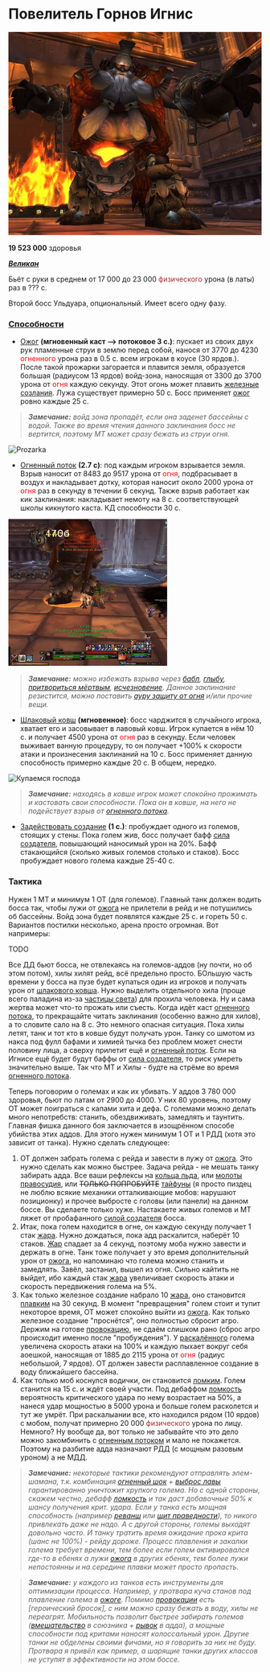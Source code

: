 # Повелитель Горнов Игнис #

![Огненныйчел](/img/Игнис/ignis-the-furnace-master.jpg)

**19 523 000** здоровья

<em><u><b>Великан</b></u></em>

Бьёт с руки в среднем от 17 000 до 23 000 <span style = "color:brown"> физического </span> урона (в латы) раз в ??? с. 

Второй босс Ульдуара, опциональный. Имеет всего одну фазу.

### <u>Способности</u> ###

 - [Ожог](https://www.wowhead.com/wotlk/ru/spell=63474) **(мгновенный каст --> потоковое 3 с.)**: пускает из своих двух рук пламенные струи в землю перед собой, нанося от 3770 до 4230 <span style="color:red">огненного</span> урона раз в 0.5 с. всем игрокам в коусе (30 ярдов.). После такой прожарки загорается и плавится земля, образуется большая (радиусом 13 ярдов) войд-зона, наносящая от 3300 до 3700 урона от <span style="color:red">огня</span> каждую секунду. Этот огонь может плавить [железные созлания](https://www.wowhead.com/ru/npc=33121). Лужа существует примерно 50 с. Босс применяет [ожог](https://www.wowhead.com/wotlk/ru/spell=63474) ровно каждые 25 с.

>***Замечание:** войд зона пропадёт, если она заденет бассейны с водой. Также во время чтения данного заклинания босс не вертится, поэтому МТ может сразу бежать из струи огня.*

![Prozarka](/img/Игнис/Игнис_скорч.gif)

 - [Огненный поток](https://www.wowhead.com/wotlk/ru/spell=63472) **(2.7 c)**: под каждым игроком взрывается земля. Взрыв наносит от 8483 до 9517 урона от <span style="color:red">огня</span>, подбрасывает в воздух и накладывает дотку, которая наносит около 2000 урона от <span style="color:red">огня</span> раз в секунду в течении 6 секунд. Также взрыв работает как кик заклинания: накладывает немоту на 8 с. соответствующей школы кикнутого каста. КД способности 30 с.

![Bam bl](/img/Игнис/Игнис_взрыв.gif)

>***Замечание:** можно избежать взрыва через [бабл](https://ru.tbc.wowhead.com/spell=1020), [глыбу](https://ru.tbc.wowhead.com/spell=45438), [притвориться мёртвым](https://www.wowhead.com/wotlk/ru/spell=5384), [исчезновение](https://www.wowhead.com/wotlk/ru/spell=26889). Данное заклинание резистится, можно поставить [ауру защиту от огня](https://www.wowhead.com/wotlk/ru/spell=48947) и/или прочие вещи.*

- [Шлаковый ковш](https://www.wowhead.com/wotlk/ru/spell=62717) **(мгновенное)**: босс чарджится в случайного игрока, хватает его и засовывает в лавовый ковш. Игрок купается в нём 10 с. и получает 4500 урона от <span style="color:red">огня</span> раз в секунду. Если человек выживает ванную процедуру, то он получает +100% к скорости атаки и произнесения заклинаний на 10 с. Босс применяет данную способность примерно каждые 20 с. В общем, нередко.

![Купаемся господа](/img/Игнис/Игнис_горячаяванна.gif)

>***Замечание:** находясь в ковше игрок может спокойно прожимать и кастовать свои способности. Пока он в ковше, на него не подействует взрыв от [огненного потока](https://www.wowhead.com/wotlk/ru/spell=63472).*

 - [Задействовать создание](https://www.wowhead.com/wotlk/ru/spell=62488) **(1 с.)**: пробуждает одного из големов, стоящих у стены. Пока голем жив, босс получает бафф [сила создателя](https://www.wowhead.com/wotlk/ru/spell=64473), повышающий наносимый урон на 20%. Бафф стакающийся (сколько живых големов столько и стаков). Босс пробуждает нового голема каждые 25-40 с. 

### Тактика ###

Нужен 1 МТ и минимум 1 ОТ (для големов). Главный танк должен водить босса так, чтобы лужи от [ожога](https://www.wowhead.com/wotlk/ru/spell=63474) не прилетели в рейд и не потушились об бассейны. Войд зона будет появлятся каждые 25 с. и гореть 50 с. Вариантов постилки несколько, арена просто огромная. Вот напримеры:

TODO

Все ДД бьют босса, не отвлекаясь на големов-аддов (ну почти, но об этом потом), хилы хилят рейд, всё предельно просто. БОльшую часть времени у босса на пузе будет купаться один из игроков и получать урон от [шлакового ковша](https://www.wowhead.com/wotlk/ru/spell=62717). Нужно выделить отдельного хила (проще всего паладина из-за [частицы света](https://www.wowhead.com/wotlk/ru/spell=53652)) для прохила человека. Ну и сама жертва может что-то прожать или съесть. Когда идёт каст [огненного потока](https://www.wowhead.com/wotlk/ru/spell=63472), то прекращайте читать заклинания (особенно важно для хилов), а то словите сало на 8 с. Это немного опасная ситуация. Пока хилы летят, танк и тот кто в ковше будут получать урон. Танку со шмотом из накса под фулл бафами и химией тычка без проблем может снести половину лица, а сверху прилетит ещё и [огненный поток](https://www.wowhead.com/wotlk/ru/spell=63472). Если на Игнисе ещё будет будут баффы от [сила создателя](https://www.wowhead.com/wotlk/ru/spell=64473), то риск умереть значительно выше. Так что МТ и Хилы - будте на стрёме во время [огненного потока](https://www.wowhead.com/wotlk/ru/spell=63472).

Теперь поговорим о големах и как их убивать. У аддов 3 780 000 здоровья, бьют по латам от 2900 до 4000. У них 80 уровень, поэтому ОТ может поиграться с капами хита и дефа. С големами можно делать много непотребств: станить, обездвиживать, замедлять и таунтить. Главная фишка данного боя заключается в изощрённом способе убийства этих аддов. Для этого нужен минимум 1 ОТ и 1 РДД (хотя это зависит от танка). Нужно сделать следующее:
 1. ОТ должен забрать голема с рейда и завести в лужу от [ожога](https://www.wowhead.com/wotlk/ru/spell=63474). Это нужно сделать как можно быстрее. Задача рейда - не мешать танку забирать адда. Все ваши рефлексы на [кольца льда](https://www.wowhead.com/wotlk/ru/spell=65792), или [молоты правосудия](https://www.wowhead.com/wotlk/ru/spell=10308), или ~~ТОЛЬКО ПОПРОБУЙТЕ~~ [тайфуны](https://www.wowhead.com/wotlk/ru/spell=51817) (я просто пиздец не люблю всякие механики отталкивающие мобов: нарушают позиционку) и прочее выбросте с головы (или панели) на данном боссе. Вы сделаете только хуже. Настакаете живых големов и МТ ляжет от пробафанного [силой создателя](https://www.wowhead.com/wotlk/ru/spell=64473) босса. 
 2. Итак, пока голем находится в огне, он каждую секунду получает 1 стак [жара](https://www.wowhead.com/wotlk/ru/spell=62343). Нужно дождаться, пока адд раскалится, наберёт 10 стаков. [Жар](https://www.wowhead.com/wotlk/ru/spell=62343) спадает за 4 секунд, поэтому моба нужно завести и держать в огне. Танк тоже получает у это время дополнительный урон от [ожога](https://www.wowhead.com/wotlk/ru/spell=63474), но напоминаю что голема можно станить и замедлять. Завёл, застанил, вышел из огня. Сильно кайтить не выйдет, ибо каждый стак [жара](https://www.wowhead.com/wotlk/ru/spell=62343) увеличивает скорость атаки и скорость передвижения голема на 5%.
 3. Как только железное создание набрало 10 [жара](https://www.wowhead.com/wotlk/ru/spell=62343), оно становится [плавким](https://www.wowhead.com/wotlk/ru/spell=62373) на 30 секунд. В момент "превращения" голем стоит и тупит некоторое время, ОТ может спокойно выйти из [ожога](https://www.wowhead.com/wotlk/ru/spell=63474). Как только железное создание "проснётся", оно полностью сбросит агро. Держим на готове [провокацию](https://www.wowhead.com/wotlk/ru/spell=355), не сдаём слишком рано (сброс агро происходит именно после "пробуждения"). У [раскалённого](https://www.wowhead.com/wotlk/ru/spell=62373) голема увеличена скорость атаки на 100% и каждую пыхает вокруг себя аоешкой, наносящая от 1885 до 2115 урона от <span style="color:red">огня</span> (радиус небольшой, 7 ярдов). ОТ должен завести расплавленное создание в воду ближайшего бассейна. 
 4. Как только моб коснулся водички, он становится [ломким](https://www.wowhead.com/wotlk/ru/spell=62382). Голем станится на 15 с. и ждёт своей участи. Под дебаффом [ломкость](https://www.wowhead.com/wotlk/ru/spell=62382) вероятность критического удара по нему возрастает на 50%, а нанеся удар мощностью в 5000 урона и больше голем расколется и тут же умрёт. При раскалыании все, кто находился рядом (10 ярдов) с мобом, получат примерно 20 000 <span style = "color:brown"> физического </span> урона по лицу. Немного? Ну вообще да, вот только не забывайте что это дело можно закомбинить с [огненным потоком](https://www.wowhead.com/wotlk/ru/spell=63472) и мало не покажется. Поэтому на разбитие адда назначают РДД (с мощным разовым уроном) а не МДД. 

>***Замечание:** некоторые тактики рекомендуют отправлять элем-шамана, т.к. комбинация [огненный шок](https://www.wowhead.com/wotlk/ru/spell=49233) + [выброс лавы](https://www.wowhead.com/wotlk/ru/spell=60043) гарантированно уничтожит хрупкого голема. Но с одной стороны, скажем честно, дебафф [ломкость](https://www.wowhead.com/wotlk/ru/spell=62382) и так даст добавочные 50% к шансу получения крит. удара. Если у танка есть мощная способность (например [реванш](https://www.wowhead.com/wotlk/ru/spell=57823) или [щит праведности](https://www.wowhead.com/wotlk/ru/spell=61411)), то никого привлекать даже не надо. А с другой стороны, големы выходят довольно часто. И танку тратить время ожидание прока крита (шанс не 100%) - рейду дороже. Процесс плавления и закалки голема требует времени, тем более если голем активировался где-то в ебенях а лужи [ожога](https://www.wowhead.com/wotlk/ru/spell=63474) в других ебенях, тем более лужи непостоянны и на середине плавки может просто пропасть.*

>***Замечание:** у каждого из танков есть инструменты для оптимизации процесса. Например, у протвара куча станов под плавление голема в [ожоге](https://www.wowhead.com/wotlk/ru/spell=63474). Помимо [провокации](https://www.wowhead.com/wotlk/ru/spell=355) есть [героический бросок], с ним можно сразу бежать в воду, хилы не переагрят. Мобильность позволит быстрее забирать големов ([вмешательство](https://www.wowhead.com/wotlk/ru/spell=3411) в союзника + [рывок](https://www.wowhead.com/wotlk/ru/spell=11578) в адда), а мощные способности под критами наносят колоссальный урон. Другие танки не обделены своими фичами, но я говорить за них не буду. Протвара я привёл как пример, а шарящие танки других классов не уступят в эффективности на этом боссе.*
